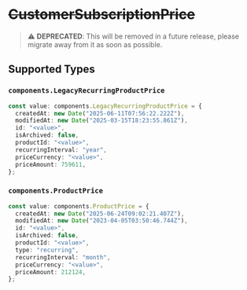 # ~~CustomerSubscriptionPrice~~

> :warning: **DEPRECATED**: This will be removed in a future release, please migrate away from it as soon as possible.


## Supported Types

### `components.LegacyRecurringProductPrice`

```typescript
const value: components.LegacyRecurringProductPrice = {
  createdAt: new Date("2025-06-11T07:56:22.222Z"),
  modifiedAt: new Date("2025-03-15T18:23:55.861Z"),
  id: "<value>",
  isArchived: false,
  productId: "<value>",
  recurringInterval: "year",
  priceCurrency: "<value>",
  priceAmount: 759611,
};
```

### `components.ProductPrice`

```typescript
const value: components.ProductPrice = {
  createdAt: new Date("2025-06-24T09:02:21.407Z"),
  modifiedAt: new Date("2023-04-05T03:50:46.744Z"),
  id: "<value>",
  isArchived: false,
  productId: "<value>",
  type: "recurring",
  recurringInterval: "month",
  priceCurrency: "<value>",
  priceAmount: 212124,
};
```

